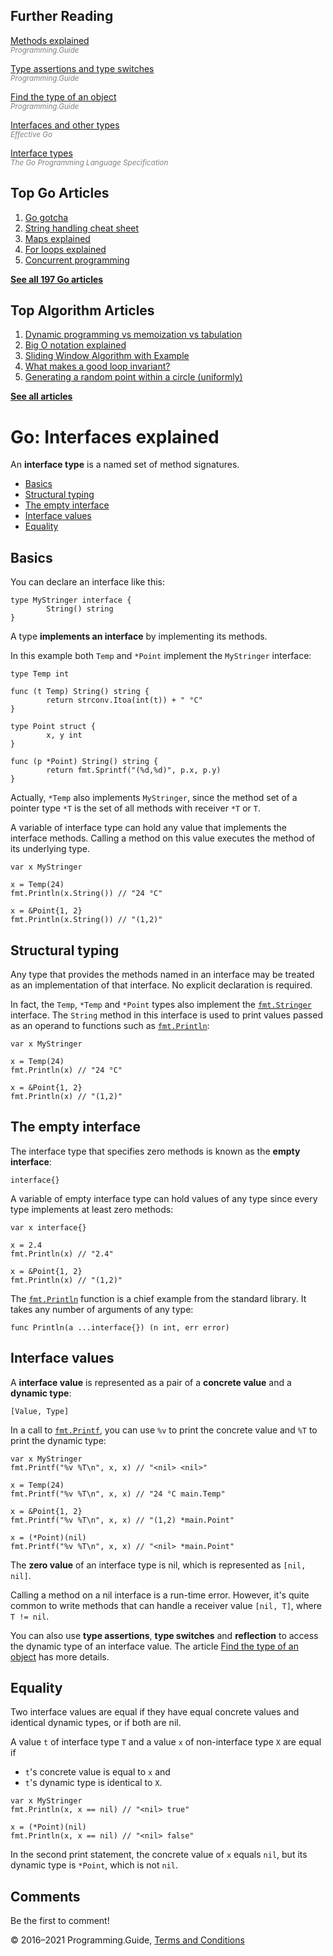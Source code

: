 <span class="underline"></span>

<span class="underline"></span>

## Further Reading

[Methods explained](methods-explained.html)  
<span style="color: grey; font-style: italic; font-size: smaller">Programming.Guide</span>

[Type assertions and type switches](type-assertion-switch.html)  
<span style="color: grey; font-style: italic; font-size: smaller">Programming.Guide</span>

[Find the type of an object](find-type-of-object.html)  
<span style="color: grey; font-style: italic; font-size: smaller">Programming.Guide</span>

[Interfaces and other types](https://golang.org/doc/effective_go.html#interfaces_and_types)  
<span style="color: grey; font-style: italic; font-size: smaller">Effective Go</span>

[Interface types](https://golang.org/ref/spec#Interface_types)  
<span style="color: grey; font-style: italic; font-size: smaller">The Go Programming Language Specification</span>

## Top Go Articles

1.  [Go gotcha](go-gotcha.html)
2.  [String handling cheat sheet](string-functions-reference-cheat-sheet.html)
3.  [Maps explained](maps-explained.html)
4.  [For loops explained](for-loop.html)
5.  [Concurrent programming](go-concurrency-tutorial.html)

[**See all 197 Go articles**](index.html)

<span class="underline"></span>

## Top Algorithm Articles

1.  [Dynamic programming vs memoization vs tabulation](../dynamic-programming-vs-memoization-vs-tabulation.html)
2.  [Big O notation explained](../big-o-notation-explained.html)
3.  [Sliding Window Algorithm with Example](../sliding-window-example.html)
4.  [What makes a good loop invariant?](../what-makes-a-good-loop-invariant.html)
5.  [Generating a random point within a circle (uniformly)](../random-point-within-circle.html)

[**See all articles**](../index.html)

# Go: Interfaces explained

An **interface type** is a named set of method signatures.

- [Basics](interfaces-explained.html#basics)
- [Structural typing](interfaces-explained.html#structural-typing)
- [The empty interface](interfaces-explained.html#the-empty-interface)
- [Interface values](interfaces-explained.html#interface-values)
- [Equality](interfaces-explained.html#equality)

## Basics

You can declare an interface like this:

    type MyStringer interface {
            String() string
    }

A type **implements an interface** by implementing its methods.

In this example both `Temp` and `*Point` implement the `MyStringer` interface:

    type Temp int

    func (t Temp) String() string {
            return strconv.Itoa(int(t)) + " °C"
    }

    type Point struct {
            x, y int
    }

    func (p *Point) String() string {
            return fmt.Sprintf("(%d,%d)", p.x, p.y)
    }

Actually, `*Temp` also implements `MyStringer`, since the method set of a pointer type `*T` is the set of all methods with receiver `*T` or `T`.

A variable of interface type can hold any value that implements the interface methods. Calling a method on this value executes the method of its underlying type.

    var x MyStringer

    x = Temp(24)
    fmt.Println(x.String()) // "24 °C"

    x = &Point{1, 2}
    fmt.Println(x.String()) // "(1,2)"

## Structural typing

Any type that provides the methods named in an interface may be treated as an implementation of that interface. No explicit declaration is required.

In fact, the `Temp`, `*Temp` and `*Point` types also implement the [`fmt.Stringer`](https://golang.org/pkg/fmt/#Stringer) interface. The `String` method in this interface is used to print values passed as an operand to functions such as [`fmt.Println`](https://golang.org/pkg/fmt/#Println):

    var x MyStringer

    x = Temp(24)
    fmt.Println(x) // "24 °C"

    x = &Point{1, 2}
    fmt.Println(x) // "(1,2)"

## The empty interface

The interface type that specifies zero methods is known as the **empty interface**:

    interface{}

A variable of empty interface type can hold values of any type since every type implements at least zero methods:

    var x interface{}

    x = 2.4
    fmt.Println(x) // "2.4"

    x = &Point{1, 2}
    fmt.Println(x) // "(1,2)"

The [`fmt.Println`](https://golang.org/pkg/fmt/#Println) function is a chief example from the standard library. It takes any number of arguments of any type:

    func Println(a ...interface{}) (n int, err error)

## Interface values

A **interface value** is represented as a pair of a **concrete value** and a **dynamic type**:

    [Value, Type]

In a call to [`fmt.Printf`](https://golang.org/pkg/fmt/#Printf), you can use `%v` to print the concrete value and `%T` to print the dynamic type:

    var x MyStringer
    fmt.Printf("%v %T\n", x, x) // "<nil> <nil>"

    x = Temp(24)
    fmt.Printf("%v %T\n", x, x) // "24 °C main.Temp"

    x = &Point{1, 2}
    fmt.Printf("%v %T\n", x, x) // "(1,2) *main.Point"

    x = (*Point)(nil)
    fmt.Printf("%v %T\n", x, x) // "<nil> *main.Point"

The **zero value** of an interface type is nil, which is represented as `[nil, nil]`.

Calling a method on a nil interface is a run-time error. However, it's quite common to write methods that can handle a receiver value `[nil, T]`, where `T != nil`.

You can also use **type assertions**, **type switches** and **reflection** to access the dynamic type of an interface value. The article [Find the type of an object](find-type-of-object.html) has more details.

## Equality

Two interface values are equal if they have equal concrete values and identical dynamic types, or if both are nil.

A value `t` of interface type `T` and a value `x` of non-interface type `X` are equal if

- `t`'s concrete value is equal to `x` and
- `t`'s dynamic type is identical to `X`.

<!-- -->

    var x MyStringer
    fmt.Println(x, x == nil) // "<nil> true"

    x = (*Point)(nil)
    fmt.Println(x, x == nil) // "<nil> false"

In the second print statement, the concrete value of `x` equals `nil`, but its dynamic type is `*Point`, which is not `nil`.

## Comments

Be the first to comment!

© 2016–2021 Programming.Guide, [Terms and Conditions](../terms-and-conditions.html)
